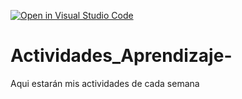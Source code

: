[![Open in Visual Studio Code](https://classroom.github.com/assets/open-in-vscode-c66648af7eb3fe8bc4f294546bfd86ef473780cde1dea487d3c4ff354943c9ae.svg)](https://classroom.github.com/online_ide?assignment_repo_id=8533274&assignment_repo_type=AssignmentRepo)
# Actividades_Aprendizaje-
Aqui estarán mis actividades de cada semana
